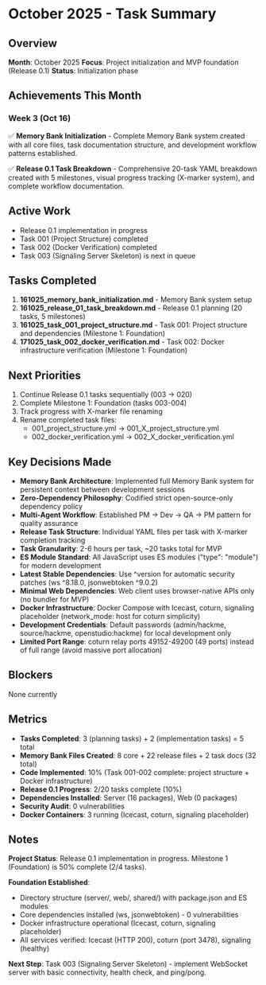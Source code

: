 # October 2025 - Task Summary

## Overview

**Month**: October 2025
**Focus**: Project initialization and MVP foundation (Release 0.1)
**Status**: Initialization phase

## Achievements This Month

### Week 3 (Oct 16)

✅ **Memory Bank Initialization** - Complete Memory Bank system created with all core files, task documentation structure, and development workflow patterns established.

✅ **Release 0.1 Task Breakdown** - Comprehensive 20-task YAML breakdown created with 5 milestones, visual progress tracking (X-marker system), and complete workflow documentation.

## Active Work

- Release 0.1 implementation in progress
- Task 001 (Project Structure) completed
- Task 002 (Docker Verification) completed
- Task 003 (Signaling Server Skeleton) is next in queue

## Tasks Completed

1. **161025_memory_bank_initialization.md** - Memory Bank system setup
2. **161025_release_01_task_breakdown.md** - Release 0.1 planning (20 tasks, 5 milestones)
3. **161025_task_001_project_structure.md** - Task 001: Project structure and dependencies (Milestone 1: Foundation)
4. **171025_task_002_docker_verification.md** - Task 002: Docker infrastructure verification (Milestone 1: Foundation)

## Next Priorities

1. Continue Release 0.1 tasks sequentially (003 → 020)
2. Complete Milestone 1: Foundation (tasks 003-004)
3. Track progress with X-marker file renaming
4. Rename completed task files:
   - 001_project_structure.yml → 001_X_project_structure.yml
   - 002_docker_verification.yml → 002_X_docker_verification.yml

## Key Decisions Made

- **Memory Bank Architecture**: Implemented full Memory Bank system for persistent context between development sessions
- **Zero-Dependency Philosophy**: Codified strict open-source-only dependency policy
- **Multi-Agent Workflow**: Established PM → Dev → QA → PM pattern for quality assurance
- **Release Task Structure**: Individual YAML files per task with X-marker completion tracking
- **Task Granularity**: 2-6 hours per task, ~20 tasks total for MVP
- **ES Module Standard**: All JavaScript uses ES modules ("type": "module") for modern development
- **Latest Stable Dependencies**: Use ^version for automatic security patches (ws ^8.18.0, jsonwebtoken ^9.0.2)
- **Minimal Web Dependencies**: Web client uses browser-native APIs only (no bundler for MVP)
- **Docker Infrastructure**: Docker Compose with Icecast, coturn, signaling placeholder (network_mode: host for coturn simplicity)
- **Development Credentials**: Default passwords (admin/hackme, source/hackme, openstudio:hackme) for local development only
- **Limited Port Range**: coturn relay ports 49152-49200 (49 ports) instead of full range (avoid massive port allocation)

## Blockers

None currently

## Metrics

- **Tasks Completed**: 3 (planning tasks) + 2 (implementation tasks) = 5 total
- **Memory Bank Files Created**: 8 core + 22 release files + 2 task docs (32 total)
- **Code Implemented**: 10% (Task 001-002 complete: project structure + Docker infrastructure)
- **Release 0.1 Progress**: 2/20 tasks complete (10%)
- **Dependencies Installed**: Server (16 packages), Web (0 packages)
- **Security Audit**: 0 vulnerabilities
- **Docker Containers**: 3 running (Icecast, coturn, signaling placeholder)

## Notes

**Project Status**: Release 0.1 implementation in progress. Milestone 1 (Foundation) is 50% complete (2/4 tasks).

**Foundation Established**:
- Directory structure (server/, web/, shared/) with package.json and ES modules
- Core dependencies installed (ws, jsonwebtoken) - 0 vulnerabilities
- Docker infrastructure operational (Icecast, coturn, signaling placeholder)
- All services verified: Icecast (HTTP 200), coturn (port 3478), signaling (healthy)

**Next Step**: Task 003 (Signaling Server Skeleton) - implement WebSocket server with basic connectivity, health check, and ping/pong.
